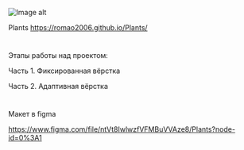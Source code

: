 ![Image alt](https://github.com/{Romao2006}/{Plants}/raw/{pages}/{image}/plants.JPG)

 Plants
 https://romao2006.github.io/Plants/

#

Этапы работы над проектом:

Часть 1. Фиксированная вёрстка

Часть 2. Адаптивная вёрстка

#

Макет в figma

https://www.figma.com/file/ntVt8IwlwzfVFMBuVVAze8/Plants?node-id=0%3A1


